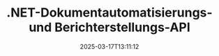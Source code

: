 ---
############################# Static ############################
layout: "landing"
date: 2025-03-17T13:11:12
draft: false

lang: de
product: "Assembly"
product_tag: "assembly"
platform: "Net"
platform_tag: "net"

############################# Drop-down ############################
supported_platforms:
  items:
    # supported_platforms loop
    - title: ".NET"
      tag: "net"
    # supported_platforms loop
    - title: "Java"
      tag: "java"

############################# Head ############################
head_title: ".NET-API für Dokumentautomatisierung, -zusammenstellung und -berichterstellung"
head_description: "C# .NET API für Dokumentautomatisierung, -zusammenstellung und -berichterstellung. Erstellen Sie PDF, Word, Excel, PPTX, HTML- und E-Mail-Dokumente aus benutzerdefinierten Vorlagen."

############################# Header ############################
title: ".NET-Dokumentautomatisierungs- und Berichterstellungs-API"
description: "Generieren Sie Berichte in .NET-Anwendungen, indem Sie Vorlagen definieren und Daten zusammenführen."
words:
  for: "für"

actions:
  main: "Testversion über Nuget herunterladen"
  main_link: "https://www.nuget.org/packages/GroupDocs.Assembly"
  alt: "Lizenzierung"
  alt_link: "https://purchase.groupdocs.com/pricing/assembly/net/"
  title: "Bereit, loszulegen?"
  description: "Testen Sie die Funktionen von GroupDocs.Assembly kostenlos oder fordern Sie eine Lizenz an."

release:
  title: "Version {0} veröffentlicht"
  notes: "Sehen Sie, was neu ist"
  downloads: "Downloads"
  link: "https://releases.groupdocs.com/assembly/net/"

code:
  title: "Diagramm in DOCX mit C# ausfüllen"
  more: "Weitere Beispiele"
  more_link: "https://github.com/groupdocs-assembly/GroupDocs.Assembly-for-.NET/"
  install: "dotnet add package GroupDocs.Assembly"
  content: |
    ```csharp {style=abap}   
    // Pfad zur Hauptvorlage
    string template = "chart_template.docx";

    // Produktivitätsdaten der Manager aus der Quelle abrufen
    DocumentTable data_table = 
        new DocumentTable("Managers.json", 1);

    // Erstellen Sie eine Instanz von DataSourceInfo mit den Daten
    DataSourceInfo data 
        = new DataSourceInfo(data_table, "managers");

    // Die Diagrammfaben mit einem anderen DataSourceInfo festlegen
    DataSourceInfo design = 
        new DataSourceInfo("red", "color");

    // Die Vorlage mit Daten füllen und in die Ausgabe speichern
    DocumentAssembler asm = new DocumentAssembler();
    asm.AssembleDocument(template, "result.docx", data, design);
    ```

############################# Overview ############################
overview:
  enable: true
  title: "GroupDocs.Assembly Übersicht"
  description: ".NET-Lösung zur Automatisierung der Dokumentenerstellung mit fortschrittlicher Datenintegration."
  features:
    # feature loop
    - title: "Fügen Sie Geschäftsdaten mit C# zu Dokumentvorlagen hinzu"
      content: "Berichterstellung leicht gemacht: Mit GroupDocs.Assembly for .NET können Sie mühelos Daten aus Quellen wie JSON oder XML in vordefinierte Vorlagen einfügen."

    # feature loop
    - title: "Verarbeiten Sie native Datenobjekte"
      content: "Unterstützte Dokumenttypen umfassen eingebettete Objekte wie Diagramme, Tabellen, Tabellen und Listen, die automatisch mit Daten gefüllt werden können."

    # feature loop
    - title: "Zusätzliche Funktionen"
      content: "GroupDocs.Assembly for .NET bietet umfangreiche Anpassungsoptionen. Gestalten Sie Datenobjekte programmatisch, generieren Sie Barcodes, nutzen Sie Online-Datenquellen über URLs und speichern Sie Ausgaben in verschiedenen Formaten."

############################# Platforms ############################
platforms:
  enable: true
  title: "Plattformunabhängigkeit"
  description: "GroupDocs.Assembly for .NET ist mit den folgenden Betriebssystemen, Frameworks und Paketmanagern kompatibel."
  items:
    # platform loop
    - title: "Amazon"
      image: "amazon"
    # platform loop
    - title: "Docker"
      image: "docker"
    # platform loop
    - title: "Azure"
      image: "azure"
    # platform loop
    - title: "VS Code"
      image: "vs_code"
    # platform loop
    - title: "ReSharper"
      image: "resharper"
    # platform loop
    - title: "macOS"
      image: "finder"
    # platform loop
    - title: "Linux"
      image: "linux"
    # platform loop
    - title: "NuGet"
      image: "nuget"

############################# File formats ############################
formats:
  enable: true
  title: "Unterstützte Dateiformate"
  description: |
    GroupDocs.Assembly for .NET kann die folgenden [Dateiformate](https://docs.groupdocs.com/assembly/net/supported-document-formats/)verarbeiten.
  groups:
    # group loop
    - color: "green"
      content: |
        ### Microsoft Office Formate
        * **Word:**  DOCX, DOC, DOCM, DOT, DOTX, DOTM, RTF, WordprocessingML
        * **Excel:** XLSX, XLS, XLSM, XLSB, XLTM, XLT, XLTM, XLTX, SpreadsheetML
        * **PowerPoint:** PPT, PPTX, PPTM, PPS, PPSX, PPSM, POTM, POTX
    # group loop
    - color: "blue"
      content: |
        ### Bilder & Andere Formate
        * **Portabel:** PDF
        * **Bilder:** SVG, TIFF
        * **Andere Office-Formate:** ODT, OTT, OTS, ODS, ODP, OTP
      # group loop
    - color: "red"
      content: |
        ### Andere Formate
        * **Web:** HTML, MHTML
        * **E-Mails:** EML, MSG, EMLX
        * **Andere:** EPUB, MD

############################# Features ############################
features:
  enable: true
  title: "GroupDocs.Assembly Funktionen"
  description: "Erstellen Sie Dokumente und Berichte mit erweiterten Datenmodellen."

  items:
    # feature loop
    - icon: "preview"
      title: "Erweiterte Datenrepräsentation"
      content: "Unterstützt eine breite Palette von Datenobjekten wie Diagramme, Listen, Tabellen, Bilder und mehr."

    # feature loop
    - icon: "manipulate"
      title: "Datenmanipulation"
      content: "Wenden Sie Formeln und sequenzielle Operationen an, um Daten effektiv zu formatieren und darzustellen."

    # feature loop
    - icon: "two_pages"
      title: "Breite der unterstützten Formate"
      content: "Arbeiten Sie nahtlos mit allen gängigen Dokumentformaten für Vorlagen oder Ausgabedateien."

    # feature loop
    - icon: "document_settings"
      title: "Reiches Vorlagen-Markup"
      content: "Nutzen Sie ordinale, kardinale und alphabetische numerische Formatierung in Vorlagen."

    # feature loop
    - icon: "text"
      title: "Barcodes einfügen"
      content: "Erzeugen Sie Barcode-Bilder dynamisch und fügen Sie diese in Ihre Dokumente ein."

    # feature loop
    - icon: "add"
      title: "Datenformatierung"
      content: "Formatieren Sie Strings in Vorlagen als Großbuchstaben, Kleinbuchstaben, kapitalisierte oder mit dem ersten Buchstaben als Großbuchstaben."

    # feature loop
    - icon: "manipulate"
      title: "Inhalt von Dokumenten manipulieren"
      content: "Fügen Sie dynamisch Inhalte von externen Dokumenten in Ihre Berichte ein."

    # feature loop
    - icon: "convert"
      title: "In mehreren Formaten speichern"
      content: "Geben Sie das Ausgabeformat der Datei anhand von Dateidownloads oder detaillierten Konfigurationen an."

    # feature loop
    - icon: "update"
      title: "Flexibles Datenverarbeiten"
      content: "Fügen Sie Bilder und Dokumente dynamisch mit Base64-codierten Bytes ein."

############################# Code samples ############################
code_samples:
  enable: true
  title: "Codebeispiele"
  description: "Codebeispiele für typische GroupDocs.Assembly-Operationen."
  items:
    # code sample loop
    - title: "Aufzählungsliste in einem Microsoft Word-Dokument"
      content: |
        [Aufzählungslisten](https://docs.groupdocs.com/assembly/net/bulleted-list-in-word-processing-document/) sind eine gängige Möglichkeit, Geschäftsdaten darzustellen. Hier ist ein Beispiel, wie man mit GroupDocs.Assembly eine Liste in ein Word-Dokument hinzufügt.
        {{< landing/code title="Wie man eine Liste in Dokumenten füllt">}}
        ```csharp {style=abap}
        // Fügen Sie diese Vorlage auf einer Dokumentseite ein:
        // Leistungsindikatoren der Manager
        // . <<foreach [in products]>><<[ProductName]>>
        // <</foreach>>

        // Geben Sie den Vorlagenpfad an
        string template = "Bulleted List Template.docx";

        // Legen Sie den Ausgabedateipfad fest
        string result = "Result Report.docx"

        // Rufen Sie die Daten der Manager aus einer JSON-Quelle ab
        JsonDataSource dataSource = new JsonDataSource("Report data.json");
        DataSourceInfo data = new DataSourceInfo(dataSource, "managers")

        // Generieren Sie den Bericht mit den ausgefüllten Daten
        DocumentAssembler assembler = new DocumentAssembler();
        assembler.AssembleDocument(template, result, data);
        ```
        {{< /landing/code >}}
    # code sample loop
    - title: "Tortendiagramme in PPTX-Präsentationen"
      content: |
        Sie können [Tortendiagramme](https://docs.groupdocs.com/assembly/net/pie-chart-in-presentation-document/) mithilfe von Vorlagen und XML-Daten erstellen. Verbessern Sie Ihre Berichte mit ansprechend dargestellten Daten.
        {{< landing/code title="Wie man Daten in einem Tortendiagramm darstellt">}}
        ```csharp {style=abap}
        // Fügen Sie das Titel-Template für das Diagramm zur Präsentation hinzu:
        // Umsatz der Kunden <<foreach [in customers]>> 
        // <<x [CustomerName]>>

        // Fügen Sie auch das Daten-Template für das Diagramm hinzu:
        // Total Order Price<<foreach [in customers]>> 
        // <<x [CustomerName]>>

        // Geben Sie den Pfad zur Diagrammvorlage an
        string template = "Pie Chart Template.pptx";

        // Legen Sie den Ausgabedateipfad fest
        string result = "Result Report.pptx"

        // Rufen Sie die Kundendaten aus einer XML-Quelle ab
        JsonDataSource dataSource = new JsonDataSource("Chart data.xml");
        DataSourceInfo data = new DataSourceInfo(dataSource, "customers")

        // Generieren Sie das Diagramm und speichern Sie das Ergebnis
        DocumentAssembler assembler = new DocumentAssembler();
        assembler.AssembleDocument(template, result, data);
        ```
        {{< /landing/code >}}

---